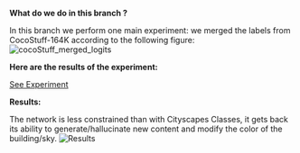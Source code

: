 **What do we do in this branch ?**

In this branch we perform one main experiment: we merged the labels from CocoStuff-164K according to the following figure:
![cocoStuff_merged_logits](https://raw.githubusercontent.com/cc-ai/MUNIT/feature/cocoStuff_merged_logits/results/merged_coco_classes.png)

**Here are the results of the experiment:**

[See Experiment](https://www.comet.ml/gcosne/synthetic-experiment/2cc5fce671cc4f46b84a39bfeb5f9b1e)

**Results:** 

The network is less constrained than with Cityscapes Classes, it gets back its ability to generate/hallucinate new content and modify the color of the building/sky.
![Results](https://raw.githubusercontent.com/cc-ai/MUNIT/feature/cocoStuff_merged_logits/results/illustration_merge_coco_label.png)
